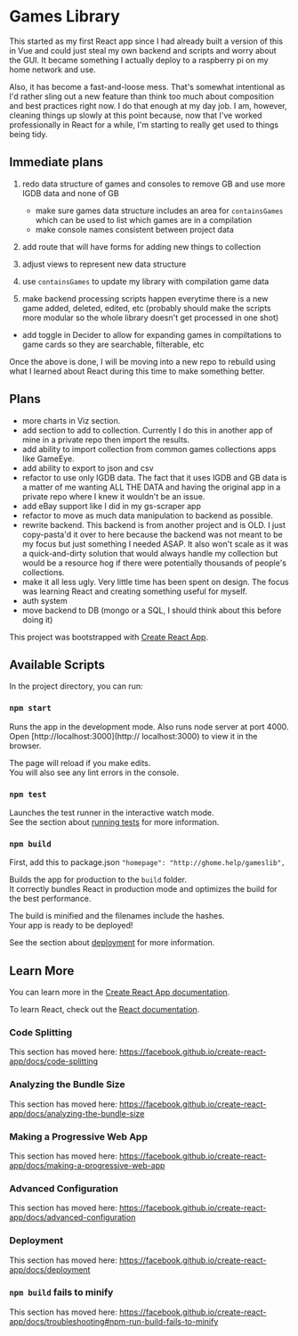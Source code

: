 # Games Library

This started as my first React app since I had already built a version of this in Vue and could just steal my own backend and scripts and worry about the GUI. It became something I actually deploy to a raspberry pi on my home network and use.

Also, it has become a fast-and-loose mess. That's somewhat intentional as I'd rather sling out a new feature than think too  much about composition and best practices right now. I do that enough at my day job. I am, however, cleaning things up slowly at this point because, now that I've worked professionally in React for a while, I'm starting to really get used to things being tidy.

## Immediate plans

1. redo data structure of games and consoles to remove GB and use more IGDB data and none of GB

   - make sure games data structure includes an area for `containsGames` which can be used to list which games are in a compilation
   - make console names consistent between project data

2. add route that will have forms for adding new things to collection
3. adjust views to represent new data structure
4. use `containsGames` to update my library with compilation game data
5. make backend processing scripts happen everytime there is a new game added, deleted, edited, etc (probably should make the scripts more modular so the whole library doesn't get processed in one shot)

- add toggle in Decider to allow for expanding games in compiltations to game cards so they are searchable, filterable, etc

Once the above is done, I will be moving into a new repo to rebuild using what I learned about React during this time to make something better.

## Plans

- more charts in Viz section.
- add section to add to collection. Currently I do this in another app of mine in a private repo then import the results.
- add ability to import collection from common games collections apps like GameEye.
- add ability to export to json and csv
- refactor to use only IGDB data. The fact that it uses IGDB and GB data is a matter of me wanting ALL THE DATA and having the original app in a private repo where I knew it wouldn't be an issue.
- add eBay support like I did in my gs-scraper app
- refactor to move as much data manipulation to backend as possible.
- rewrite backend. This backend is from another project and is OLD. I just copy-pasta'd it over to here because the backend was not meant to be my focus but just something I needed ASAP. It also won't scale as it was a quick-and-dirty solution that would always handle my collection but would be a resource hog if there were potentially thousands of people's collections.
- make it all less ugly. Very little time has been spent on design. The focus was learning React and creating something useful for myself.
- auth system
- move backend to DB (mongo or a SQL, I should think about this before doing it)

This project was bootstrapped with [Create React App](https://github.com/facebook/create-react-app).

## Available Scripts

In the project directory, you can run:

### `npm start`

Runs the app in the development mode. Also runs node server at port 4000.<br />
Open [http://localhost:3000](http:// localhost:3000) to view it in the browser.

The page will reload if you make edits.<br />
You will also see any lint errors in the console.

### `npm test`

Launches the test runner in the interactive watch mode.<br />
See the section about [running tests](https://facebook.github.io/create-react-app/docs/running-tests) for more information.

### `npm build`

First, add this to package.json `"homepage": "http://ghome.help/gameslib",`

Builds the app for production to the `build` folder.<br />
It correctly bundles React in production mode and optimizes the build for the best performance.

The build is minified and the filenames include the hashes.<br />
Your app is ready to be deployed!

See the section about [deployment](https://facebook.github.io/create-react-app/docs/deployment) for more information.

## Learn More

You can learn more in the [Create React App documentation](https://facebook.github.io/create-react-app/docs/getting-started).

To learn React, check out the [React documentation](https://reactjs.org/).

### Code Splitting

This section has moved here: https://facebook.github.io/create-react-app/docs/code-splitting

### Analyzing the Bundle Size

This section has moved here: https://facebook.github.io/create-react-app/docs/analyzing-the-bundle-size

### Making a Progressive Web App

This section has moved here: https://facebook.github.io/create-react-app/docs/making-a-progressive-web-app

### Advanced Configuration

This section has moved here: https://facebook.github.io/create-react-app/docs/advanced-configuration

### Deployment

This section has moved here: https://facebook.github.io/create-react-app/docs/deployment

### `npm build` fails to minify

This section has moved here: https://facebook.github.io/create-react-app/docs/troubleshooting#npm-run-build-fails-to-minify
